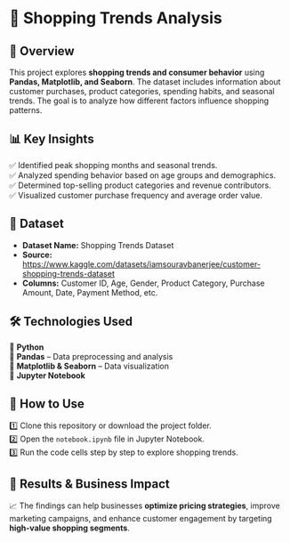 # 🛒 Shopping Trends Analysis  

## 📌 Overview  
This project explores **shopping trends and consumer behavior** using **Pandas, Matplotlib, and Seaborn**. The dataset includes information about customer purchases, product categories, spending habits, and seasonal trends. The goal is to analyze how different factors influence shopping patterns.  

## 📊 Key Insights  
✅ Identified peak shopping months and seasonal trends.  
✅ Analyzed spending behavior based on age groups and demographics.  
✅ Determined top-selling product categories and revenue contributors.  
✅ Visualized customer purchase frequency and average order value.  

## 📂 Dataset  
- **Dataset Name:** Shopping Trends Dataset  
- **Source:** https://www.kaggle.com/datasets/iamsouravbanerjee/customer-shopping-trends-dataset  
- **Columns:** Customer ID, Age, Gender, Product Category, Purchase Amount, Date, Payment Method, etc.  

## 🛠 Technologies Used  
🔹 **Python**  
🔹 **Pandas** – Data preprocessing and analysis  
🔹 **Matplotlib & Seaborn** – Data visualization  
🔹 **Jupyter Notebook**  

## 🚀 How to Use  
1️⃣ Clone this repository or download the project folder.  
2️⃣ Open the `notebook.ipynb` file in Jupyter Notebook.  
3️⃣ Run the code cells step by step to explore shopping trends.  

## 📌 Results & Business Impact  
📈 The findings can help businesses **optimize pricing strategies**, 
    improve marketing campaigns, and enhance customer engagement by targeting **high-value shopping segments**.  
